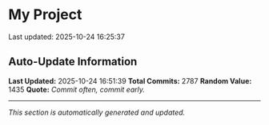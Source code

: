 # My Project


Last updated: 2025-10-24 16:25:37










































































































































































































































































































































































































































































































































































































































































































































































































































































































































































































































































































































































































































































































































































































































































































































































































































































































































































































































































































































































































































































































































































































































































































































































































































































































































































































































































































































































































































































































































































































































































































































































































































































































## Auto-Update Information

**Last Updated:** 2025-10-24 16:51:39
**Total Commits:** 2787
**Random Value:** 1435
**Quote:** _Commit often, commit early._

---
_This section is automatically generated and updated._